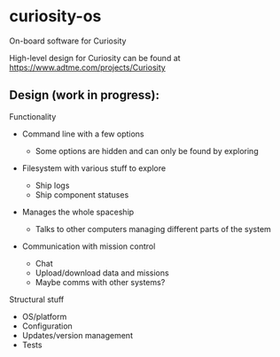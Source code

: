 # curiosity-os
On-board software for Curiosity

High-level design for Curiosity can be found at https://www.adtme.com/projects/Curiosity

## Design (work in progress):
Functionality
- Command line with a few options
  + Some options are hidden and can only be found by exploring

- Filesystem with various stuff to explore
  + Ship logs
  + Ship component statuses

- Manages the whole spaceship
  + Talks to other computers managing different parts of the system

- Communication with mission control
  + Chat
  + Upload/download data and missions
  + Maybe comms with other systems?

Structural stuff
- OS/platform
- Configuration
- Updates/version management
- Tests